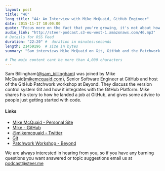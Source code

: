 ```yaml
---
layout: post
title: "46"
long_title: "44: An Interview with Mike McQuaid, GitHub Engineer"
date: 2015-11-17 10:00:00
quote: "Focus more on the fact that you're growing, it's not about how good you are or aren't."
audio_link: "http://steer-podcast.s3-eu-west-1.amazonaws.com/46.mp3"
# Details for RSS Feed
duration: "22:20" #  duration in minutes:seconds
length: 21459196  # size in bytes
summary: "Sam interviews Mike McQuaid on Git, GitHub and the Patchwork workshop at Beyond Conference."

# The main content cant be more than 4,000 characters
---
```

Sam Billingham([@sam_billingham](https:twitter.com/sam_billingham)) was joined by Mike McQuaid([mikemcquaid.com](http://mikemcquaid.com/)), Senior Software Engineer at GitHub and host of the GitHub Patchwork workshop at Beyond. They discuss the version control system Git and how it integrates with the GitHub Platform. Mike shares his story to how he landed a job at GitHub, and gives some advice to people just getting started with code.

#### Links
- [Mike McQuaid - Personal Site](http://mikemcquaid.com/)
- [Mike - GitHub](https://github.com/MikeMcQuaid)
- [@mikemcquaid - Twitter](https://twitter.com/mikemcquaid)
- [Git](https://git-scm.com/)
- [Patchwork Workshop - Beyond](http://beyondconf.co/schedule/#anchor-github)

We are always interested in hearing from you, so if you have any burning questions you want answered or topic suggestions email us at [podcast@steer.me](mailto:podcast@steer.me)
